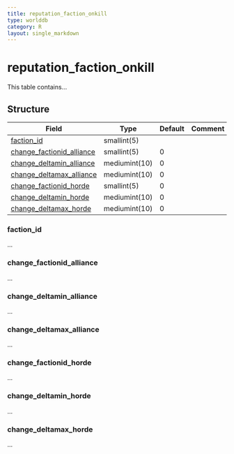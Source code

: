 ```yaml
---
title: reputation_faction_onkill
type: worlddb
category: R
layout: single_markdown
---
```


# reputation_faction_onkill
This table contains... 

## Structure

Field                                                                                                                       | Type          | Default | Comment
--------------------------------------------------------------------------------------------------------------------------- | ------------- | ------- | -------
[faction_id](#faction_id)                               | smallint(5)   |         |        
[change_factionid_alliance](#change_factionid_alliance) | smallint(5)   | 0       |        
[change_deltamin_alliance](#change_deltamin_alliance)   | mediumint(10) | 0       |        
[change_deltamax_alliance](#change_deltamax_alliance)   | mediumint(10) | 0       |        
[change_factionid_horde](#change_factionid_horde)       | smallint(5)   | 0       |        
[change_deltamin_horde](#change_deltamin_horde)         | mediumint(10) | 0       |        
[change_deltamax_horde](#change_deltamax_horde)         | mediumint(10) | 0       |        

### faction_id

...

### change_factionid_alliance

...

### change_deltamin_alliance

...

### change_deltamax_alliance

...

### change_factionid_horde

...

### change_deltamin_horde

...

### change_deltamax_horde

...